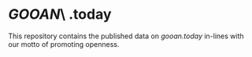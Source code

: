 # _GOOAN_\ .today

This repository contains the published data on _gooan.today_ in-lines with our motto of promoting openness.
